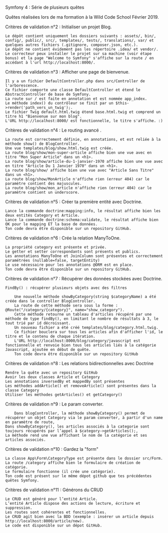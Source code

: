 Symfony 4 : Série de plusieurs quêtes


Quêtes réalisées lors de ma formation à la Wild Code School Février 2019.


Critères de validation n°2 : Initialiser un projet Blog.

    Le dépôt contient uniquement les dossiers suivants : assets/, bin/, config/, public/, src/, templates/, tests/, translations/, var/ et quelques autres fichiers (.gitignore, composer.json, etc.).
    Le dépôt ne contient évidement pas les répertoire .idea/ et vendor/.
    Le correcteur peux installer le projet sur sa machine (voir étape bonus) et la page "Welcome to Symfony" s'affiche sur la route / en accédant à l'url http://localhost:8000/.


Critères de validation n°3 : Afficher une page de bienvenue.

    Il y a un fichier DefaultController.php dans src/Controller de l'arborescence.
    Ce fichier comporte une classe DefaultController et étend le AbstractController de base de Symfony.
    La route sur / est faite en annotation et est nommée app_index.
    Le méthode index() du contrôleur se finit par un $this->render('path_vers_un_twig');.
    Le fichier Twig default.html.twig étend base.html.twig et comprend un titre h1 "Bienvenue sur mon blog".
    L'URL http://localhost:8000/ est fonctionnelle, le titre s'affiche. :)
    
    
Critères de validation n°4 : Le routing avancé .

    La route est correctement définie, en annotations, et est reliée à la méthode show() de BlogController.
    Une vue templates/blog/show.html.twig est créée.
    La route blog/show/mon-super-article affiche bien une vue avec en titre "Mon Super Article" dans un <h1>.
    La route blog/show/article-du-1-janvier-1970 affiche bien une vue avec en titre "Article Du 1 Janvier 1970" dans un <h1>.
    La route blog/show/ affiche bien une vue avec "Article Sans Titre" dans un <h1>.
    La route blog/show/MonArticle n'affiche rien (erreur 404) car le paramètre contient des majuscules.
    La route blog/show/mon_article n'affiche rien (erreur 404) car le paramètre contient un underscore.
    
    
Critères de validation n°5 : Créer ta première entité avec Doctrine.

    Lance la commande doctrine:mapping:info, le résultat affiche bien les deux entités Category et Article.
    Lance la commande doctrine:schema:validate, le résultat affiche bien OK pour le mapping ET la base de données.
    Ton code devra être disponible sur un repository GitHub.


Critères de validation n°6 : Crée la relation ManyToOne.

    La propriété category est présente et privée.
    Le getter et setter correspondants sont présents et publics.
    Les annotations ManyToOne et JoinColumn sont présentes et correctement paramétrées (nullable=false, targetEntity)
    Le use nécessaire pour les annotations @ORM est en place.
    Ton code devra être disponible sur un repository GitHub.
    
    
Critères de validation n°7 : Récupérer des données stockées avec Doctrine.
    
    FindBy() : récupérer plusieurs objets avec des filtres
    
        Une nouvelle méthode showByCategory(string $categoryName) a été créée dans le controller BlogController.
        La route de cette méthode sera sous la forme : @Route("/category/{category}", name="show_category").
        Cette méthode retourne un tableau d'articles récupéré par une méthode de type findBy(), en limitant le nombre de résultats à 3, le tout trié par id décroissant.
        Un nouveau fichier a été créé templates/blog/category.html.twig.
        Ce fichier bouclera sur tous les articles afin d'afficher l'id, le titre et le contenu de chaque itération.
        L'URL http://localhost:8000/blog/category/javascript est fonctionnelle et renvoie bien tous les articles liés à la catégorie Javascript, ajoutée en début de quête.
        Ton code devra être disponible sur un repository GitHub
    
    
Critères de validation n°8 : Les relations bidirectionnelles avec Doctrine

    Rendre la quête avec un repository GitHub
    Avoir les deux classes Article et Category
    Les annotations inversedBy et mappedBy sont présentes
    Les méthodes addArticle() et removeArticle() sont présentes dans la classe Category
    Utiliser les méthodes getArticles() et getCategory()
    
    
Critères de validation n°9 : Le param converter.

        Dans blogController, la méthode showByCategory() permet de récupérer un objet Category via le param converter, à partir d'un name en paramètre de route,
    Dans showByCategory(), les articles associés à la categorie sont toujours récupérés par l’appel à $category->getArticles();,
    La méthode rend une vue affichant le nom de la catégorie et ses articles associés.
    
    
Critères de validation n°10 : Gardez la "form"

    La classe App\Form\CategoryType est présente dans le dossier src/Form.
    La route /category affiche bien le formulaire de création de catégorie.
    Le formulaire fonctionne (il crée une catégorie).
    Ton code est présent sur le même dépot github que tes précédentes quêtes Symfony.
    

Critères de validation n°11 : Générons du CRUD

    Le CRUD est généré pour l’entité Article.
    L’entité Article dispose des actions de lecture, écriture et suppression.
    Les routes sont cohérentes et fonctionnelles.
    Le CRUD agit bien avec la BDD (exemple : insérer un article depuis http://localhost:8000/article/new).
    Le code est disponible sur un dépot GitHub.














